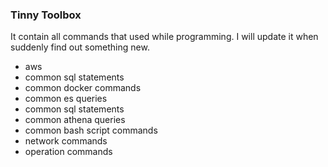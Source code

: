 ### Tinny Toolbox

It contain all commands that used while programming. I will update it when suddenly find out something new.

- aws
- common sql statements
- common docker commands
- common es queries
- common sql statements
- common athena queries
- common bash script commands
- network commands
- operation commands
